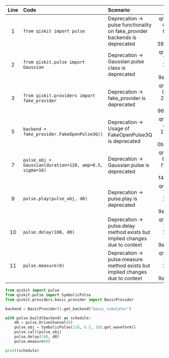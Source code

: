 | Line | Code | Scenario | Reference | Artifact | Refactoring |
| :--: | :--- | :------- | :-------: | :------- | :---------- |
| 1 | `from qiskit import pulse` | Deprecation -> pulse functionality on fake_provider backends is deprecated | qrn_tax_ddbb-40a2b284-ffbb-4e7f-8042-3892bbb00583 | qiskit.providers.fake_provider |  |
| 2 | `from qiskit.pulse import Gaussian` | Deprecation -> Gaussian pulse class is deprecated | qrn_tax_ddbb-7bf6a882-1ff2-461f-b97b-9aeaf737333d | qiskit.pulse | `from qiskit.pulse import SymbolicPulse` |
| 3 | `from qiskit.providers import fake_provider` | Deprecation -> fake_provider is deprecated | qrn_tax_ddbb-084696d9-2c75-437a-8e84-96506e6766aa | qiskit.providers.fake_provider | `from qiskit.providers.basic_provider import BasicProvider` |
| 5 | `backend = fake_provider.FakeOpenPulse3Q()` | Deprecation -> Usage of FakeOpenPulse3Q is deprecated | qrn_tax_ddbb-4eac3cea-1324-4c47-9db5-0bc5765e8775 | qiskit.providers.fake_provider | `backend = BasicProvider().get_backend("basic_simulator")` |
| 7 | `pulse_obj = Gaussian(duration=128, amp=0.5, sigma=16)` | Deprecation -> Gaussian pulse is deprecated | qrn_tax_ddbb-b5111ded-f178-4354-a8db-f475bdf64d57 | qiskit.pulse | `pulse_obj = SymbolicPulse(128, 0.5, 16).get_waveform()` |
| 9 | `pulse.play(pulse_obj, d0)` | Deprecation -> pulse.play is deprecated | qrn_tax_ddbb-7bf6a882-1ff2-461f-b97b-9aeaf737333d | qiskit.pulse | `pulse.call(pulse_obj)` |
| 10 | `pulse.delay(100, d0)` | Deprecation -> pulse.delay method exists but implied changes due to context | qrn_tax_ddbb-7bf6a882-1ff2-461f-b97b-9aeaf737333d | qiskit.pulse |  |
| 11 | `pulse.measure(0)` | Deprecation -> pulse.measure method exists but implied changes due to context | qrn_tax_ddbb-7bf6a882-1ff2-461f-b97b-9aeaf737333d | qiskit.pulse |  |

```python
from qiskit import pulse
from qiskit.pulse import SymbolicPulse
from qiskit.providers.basic_provider import BasicProvider

backend = BasicProvider().get_backend("basic_simulator")

with pulse.build(backend) as schedule:
    d0 = pulse.DriveChannel(0)
    pulse_obj = SymbolicPulse(128, 0.5, 16).get_waveform()
    pulse.call(pulse_obj)
    pulse.delay(100, d0)
    pulse.measure(0)

print(schedule)
```
